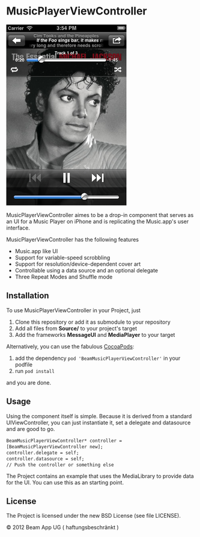 MusicPlayerViewController
=========================

![SCreenshot](https://github.com/BeamApp/MusicPlayerViewController/raw/master/Documentation/images/screen.png)

MusicPlayerViewController aimes to be a drop-in component that serves as an UI for a Music Player on iPhone and is replicating the Music.app's user interface.

MusicPlayerViewController has the following features
* Music.app like UI
* Support for variable-speed scrobbling
* Support for resolution/device-dependent cover art
* Controllable using a data source and an optional delegate
* Three Repeat Modes and Shuffle mode

Installation
------------
To use MusicPlayerViewController in your Project, just 

1. Clone this repository or add it as submodule to your repository
1. Add all files from **Source/** to your project's target
2. Add the frameworks **MessageUI** and **MediaPlayer** to your target

Alternatively, you can use the fabulous [CocoaPods](http://cocoapods.org/):

1. add the dependency `pod 'BeamMusicPlayerViewController'` in your podfile
2. run `pod install`

and you are done.

Usage
-------
Using the component itself is simple. Because it is derived from a standard UIViewController, you can just instantiate it, set a delegate and datasource and are good to go.

    BeamMusicPlayerViewController* controller = [BeamMusicPlayerViewController new];
    controller.delegate = self;
    controller.datasource = self;
    // Push the controller or something else

The Project contains an example that uses the MediaLibrary to provide data for the UI. You can use this as an starting point.

License
-------
The Project is licensed under the new BSD License (see file LICENSE).

© 2012 Beam App UG ( haftungsbeschränkt )